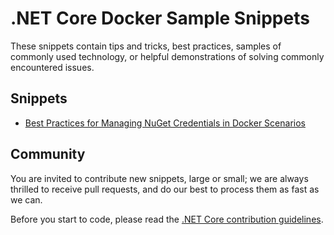 # .NET Core Docker Sample Snippets

These snippets contain tips and tricks, best practices, samples of commonly used technology, or helpful demonstrations of solving commonly encountered issues.

## Snippets

* [Best Practices for Managing NuGet Credentials in Docker Scenarios](nuget-credentials.md)

## Community

You are invited to contribute new snippets, large or small; we are always thrilled to receive pull requests, and do our best to process them as fast as we can.

Before you start to code, please read the [.NET Core contribution guidelines](https://github.com/dotnet/coreclr/blob/master/CONTRIBUTING.md).
